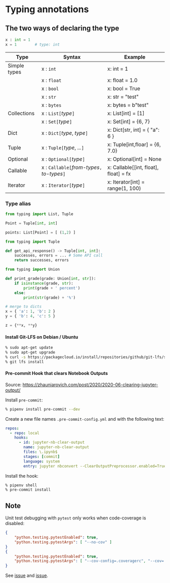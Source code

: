 

# Typing annotations

## The two ways of declaring the type

```python
x : int = 1
x = 1        # type: int
```

| Type          | Syntax                                       | Example
| -----         | -----                                        | -------
| Simple types  | x : `int`                                    | x: int = 1
|               | x : `float`                                  | x: float = 1.0
|               | x : `bool`                                   | x: bool = True
|               | x : `str`                                    | x: str = "test"
|               | x : `bytes`                                  | x: bytes = b"test"
| Collections   | x : `List[`_type_`]`                         | x: List[int] = [1]
|               | x : `Set[`_type_`]`                          | x: Set[int] = {6, 7}
| Dict          | x : `Dict[`_type_, _type_`]`                 | x: Dict[str, int] = { "a": 6 }
| Tuple         | x : `Tuple[`_type_, ...`]`                   | x: Tuple[int,floar] = {6, 7.0}
| Optional      | x : `Optional[`_type_`]`                     | x: Optional[int] = None
| Callable      | x : `Callable[`_from-types_`,` _to-types_`]` | x: Callable[[int, float], float] = fx
| Iterator      | x : `Iterator[`_type_`]`                     | x: Iterator[int] = range(1, 100)

### Type alias

```python
from typing import List, Tuple

Point = Tuple[int, int]

points: List[Point] = [ (1,2) ]
```

```python
from typing import Tuple

def get_api_response() -> Tuple[int, int]:
    successes, errors = ... # Some API call
    return successes, errors
```

```python
from typing import Union

def print_grade(grade: Union[int, str]):
    if isinstance(grade, str):
        print(grade + ' percent')
    else:
        print(str(grade) + '%')
```

```python
# merge to dicts
x = { 'a': 1, 'b': 2 }
y = { 'b': 4, 'c': 5 }

z = {**x, **y}

```

#### Install Git-LFS on Debian / Ubuntu

```bash
% sudo apt-get update
% sudo apt-get upgrade
% curl -s https://packagecloud.io/install/repositories/github/git-lfs/script.deb.sh | sudo bash
% git lfs install
```

#### Pre-commit Hook that clears Notebook Outputs

Source: https://zhauniarovich.com/post/2020/2020-06-clearing-jupyter-output/

Install `pre-commit`:

```bash
% pipenv install pre-commit --dev
```

Create a new file names `.pre-commit-config.yml` and with the following text:

```yaml
repos:
  - repo: local
    hooks:
      - id: jupyter-nb-clear-output
        name: jupyter-nb-clear-output
        files: \.ipynb$
        stages: [commit]
        language: system
        entry: jupyter nbconvert --ClearOutputPreprocessor.enabled=True --inplace
```

Install the hook:

```bash
% pipenv shell
% pre-commit install
```

## Note

Unit test debugging with `pytest` only works when code-coverage is disabled:

```json
{
    "python.testing.pytestEnabled": true,
    "python.testing.pytestArgs": [ "--no-cov" ]
}
{
    "python.testing.pytestEnabled": true,
    "python.testing.pytestArgs": [ "--cov-config=.coveragerc", "--cov=./notebooks", ]
}
```

See [issue](https://github.com/microsoft/vscode-python/issues/693) and [issue](https://github.com/kondratyev-nv/vscode-python-test-adapter/issues/123).
